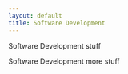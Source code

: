 ```yaml
---
layout: default
title: Software Development
---
```

Software Development stuff
<!--more-->
Software Development more stuff